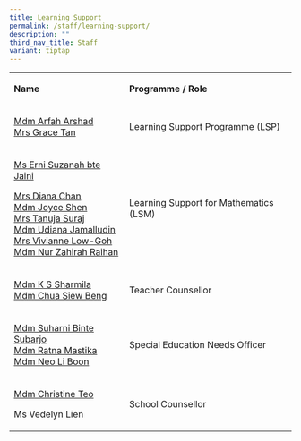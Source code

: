 ```yaml
---
title: Learning Support
permalink: /staff/learning-support/
description: ""
third_nav_title: Staff
variant: tiptap
---
```

<table style="minWidth: 50px">
<colgroup>
<col>
<col>
</colgroup>
<tbody>
<tr>
<td rowspan="1" colspan="1">
<p><strong>Name</strong>
</p>
</td>
<td rowspan="1" colspan="1">
<p><strong>Programme / Role</strong>
</p>
</td>
</tr>
<tr>
<td rowspan="1" colspan="1">
<p><a href="mailto:Arfah_Arshad@moe.edu.sg" rel="noopener noreferrer nofollow" target="_blank">Mdm Arfah Arshad</a>
<br><a href="mailto:Chang_Yue_Yen@moe.edu.sg" rel="noopener noreferrer nofollow" target="_blank">Mrs Grace Tan</a>
</p>
</td>
<td rowspan="1" colspan="1">
<p>Learning Support Programme (LSP)</p>
</td>
</tr>
<tr>
<td rowspan="1" colspan="1">
<p><a href="mailto:Erni_Suzanah_Jaini@moe.edu.sg" rel="noopener noreferrer nofollow" target="_blank">Ms Erni Suzanah bte Jaini</a>
</p>
<p><a href="mailto:chan_chin_yen_diana@moe.edu.sg" rel="noopener noreferrer nofollow" target="_blank">Mrs Diana Chan</a>
<br><a href="mailto:Shen_Xiurong_Joyce@schools.gov.sg" rel="noopener noreferrer nofollow" target="_blank">Mdm Joyce Shen</a>
<br><a href="mailto:Seth_Tanuja_Devi@moe.edu.sg" rel="noopener noreferrer nofollow" target="_blank">Mrs Tanuja Suraj</a>
<br><a href="mailto:udiana_jamalludin@moe.edu.sg" rel="noopener noreferrer nofollow" target="_blank">Mdm Udiana Jamalludin</a>
<br><a href="mailto:Goh_Lee_Teng@moe.edu.sg" rel="noopener noreferrer nofollow" target="_blank">Mrs Vivianne Low-Goh</a>
<br><a href="mailto:nur_zahirah_raihan@moe.edu.sg" rel="noopener noreferrer nofollow" target="_blank">Mdm Nur Zahirah Raihan</a>
</p>
</td>
<td rowspan="1" colspan="1">
<p>Learning Support for Mathematics (LSM)</p>
</td>
</tr>
<tr>
<td rowspan="1" colspan="1">
<p><a href="mailto:K_S_Sharmila@moe.edu.sg" rel="noopener noreferrer nofollow" target="_blank">Mdm K S Sharmila</a>
<br><a href="mailto:Chua_Siew_Beng@moe.edu.sg" rel="noopener noreferrer nofollow" target="_blank">Mdm Chua Siew Beng</a>
</p>
</td>
<td rowspan="1" colspan="1">
<p>Teacher Counsellor</p>
</td>
</tr>
<tr>
<td rowspan="1" colspan="1">
<p><a href="mailto:Suharni_Subarjo@moe.edu.sg" rel="noopener noreferrer nofollow" target="_blank">Mdm Suharni Binte Subarjo</a>
<br><a href="mailto:ratna_mastika_ramli@moe.edu.sg" rel="noopener noreferrer nofollow" target="_blank">Mdm Ratna Mastika</a>
<br><a href="mailto:neo_li_boon@moe.edu.sg" rel="noopener noreferrer nofollow" target="_blank">Mdm Neo Li Boon</a>
</p>
</td>
<td rowspan="1" colspan="1">
<p>Special Education Needs Officer</p>
</td>
</tr>
<tr>
<td rowspan="1" colspan="1">
<p><a href="mailto:Teo_Wen_Jia_A@moe.edu.sg" rel="noopener noreferrer nofollow" target="_blank">Mdm Christine Teo</a>
</p>
<p>Ms Vedelyn Lien</p>
</td>
<td rowspan="1" colspan="1">
<p>School Counsellor</p>
</td>
</tr>
</tbody>
</table>
<p></p>